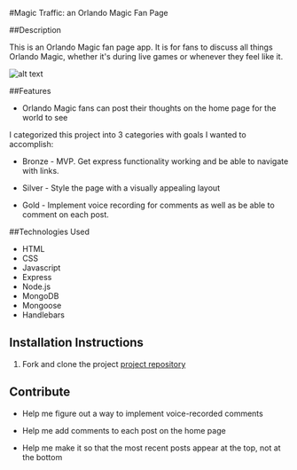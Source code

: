#Magic Traffic: an Orlando Magic Fan Page 

##Description

This is an Orlando Magic fan page app. It is for fans to discuss all things Orlando Magic, whether it's during live games or whenever they feel like it.

![alt text](AGscreenshot.png)

##Features

* Orlando Magic fans can post their thoughts on the home page for the world to see

I categorized this project into 3 categories with goals I wanted to accomplish:

* Bronze - MVP. Get express functionality working and be able to navigate with links.

* Silver - Style the page with a visually appealing layout

* Gold - Implement voice recording for comments as well as be able to comment on each post. 

##Technologies Used

* HTML
* CSS
* Javascript
* Express
* Node.js
* MongoDB
* Mongoose
* Handlebars

## Installation Instructions

1. Fork and clone the project [project repository](https://github.com/danielpickert/Project2)

## Contribute

* Help me figure out a way to implement voice-recorded comments

* Help me add comments to each post on the home page

* Help me make it so that the most recent posts appear at the top, not at the bottom

